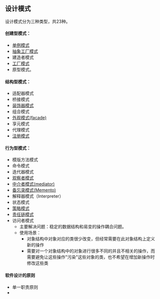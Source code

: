 ## 设计模式
设计模式分为三种类型，共23种。
#### 创建型模式：
- [单例模式](Singleton.php)
- [抽象工厂模式](AbstractFactory.php)
- 建造者模式
- [工厂模式](SimpleFactory.php)
- 原型模式。
#### 结构型模式：
- 适配器模式
- 桥接模式
- [装饰器模式](Decorator.php)
- 组合模式
- [外观模式(facade)](Facade.php)
- 享元模式
- 代理模式
- [注册模式](Registry.php)
#### 行为型模式：
- 模版方法模式
- 命令模式
- 迭代器模式
- [观察者模式](Observer.php)
- [中介者模式(mediator)](Mediator.php)
- [备忘录模式(Memento)](Memento.php)
- 解释器模式（Interpreter）
- 状态模式
- [策略模式](Strategy.php)
- [责任链模式](Handle.php)
- 访问者模式
  - 主要解决问题：稳定的数据结构和易变的操作耦合问题。
  - 使用场景：
    - 对象结构中对象对应的类很少改变，但经常需要在此对象结构上定义新的操作
    - 需要对一个对象结构中的对象进行很多不同的并且不相关的操作，而需要避免让这些操作"污染"这些对象的类，也不希望在增加新操作时修改这些类

#### 软件设计的原则
- 单一职责原则
-
